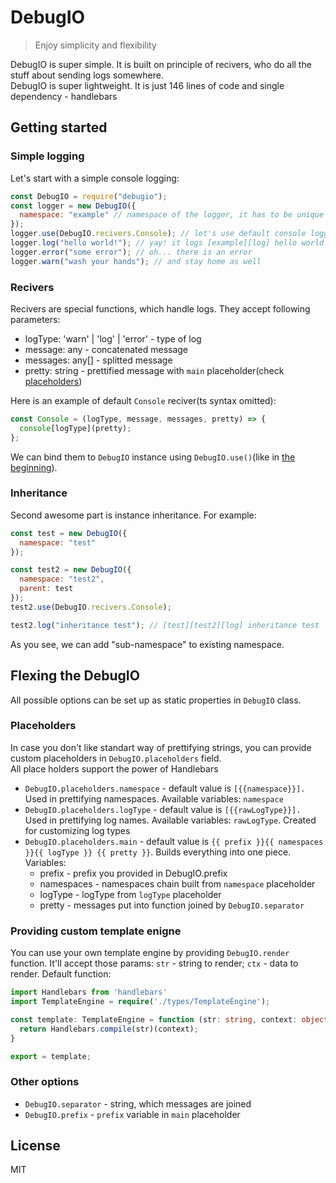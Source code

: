 # DebugIO
> Enjoy simplicity and flexibility

DebugIO is super simple. It is built on principle of recivers, who do all the stuff about sending logs somewhere.  
DebugIO is super lightweight. It is just 146 lines of code and single dependency - handlebars
## Getting started
### Simple logging
Let's start with a simple console logging:
```js
const DebugIO = require("debugio");
const logger = new DebugIO({
  namespace: "example" // namespace of the logger, it has to be unique
});
logger.use(DebugIO.recivers.Console); // let's use default console logger
logger.log("hello world!"); // yay! it logs [example][log] hello world! 
logger.error("some error"); // oh... there is an error
logger.warn("wash your hands"); // and stay home as well
```
### Recivers
Recivers are special functions, which handle logs. They accept following parameters:
* logType: 'warn' | 'log' | 'error' - type of log
* message: any - concatenated message
* messages: any[] - splitted message
* pretty: string - prettified message with `main` placeholder(check [placeholders](#placeholders))  

Here is an example of default `Console` reciver(ts syntax omitted):
```js
const Console = (logType, message, messages, pretty) => {
  console[logType](pretty);
};
```
We can bind them to `DebugIO` instance using `DebugIO.use()`(like in [the beginning](#simple-logging)).
### Inheritance
Second awesome part is instance inheritance. For example:
```js
const test = new DebugIO({
  namespace: "test"
});

const test2 = new DebugIO({
  namespace: "test2",
  parent: test
});
test2.use(DebugIO.recivers.Console);

test2.log("inheritance test"); // [test][test2][log] inheritance test
```
As you see, we can add "sub-namespace" to existing namespace.
## Flexing the DebugIO
All possible options can be set up as static properties in `DebugIO` class.
### Placeholders
In case you don't like standart way of prettifying strings, you can provide custom placeholders in `DebugIO.placeholders` field.  
All place holders support the power of Handlebars
* `DebugIO.placeholders.namespace` - default value is `[{{namespace}}]. ` Used in prettifying namespaces. Available variables: `namespace`
* `DebugIO.placeholders.logType` - default value is `[{{rawLogType}}]. ` Used in prettifying log names. Available variables: `rawLogType`. Created for customizing log types
* `DebugIO.placeholders.main` - default value is `{{ prefix }}{{ namespaces }}{{ logType }} {{ pretty }}`. Builds everything into one piece.  
  Variables:
  * prefix - prefix you provided in DebugIO.prefix
  * namespaces - namespaces chain built from `namespace` placeholder
  * logType - logType from `logType` placeholder
  * pretty - messages put into function joined by `DebugIO.separator`

### Providing custom template enigne
You can use your own template engine by providing `DebugIO.render` function. It'll accept those params: `str` - string to render; `ctx` - data to render. Default function:
```ts
import Handlebars from 'handlebars'
import TemplateEngine = require('./types/TemplateEngine');

const template: TemplateEngine = function (str: string, context: object): string {
  return Handlebars.compile(str)(context);
}

export = template;
```
### Other options
* `DebugIO.separator` - string, which messages are joined
* `DebugIO.prefix` - `prefix` variable in `main` placeholder

## License
MIT